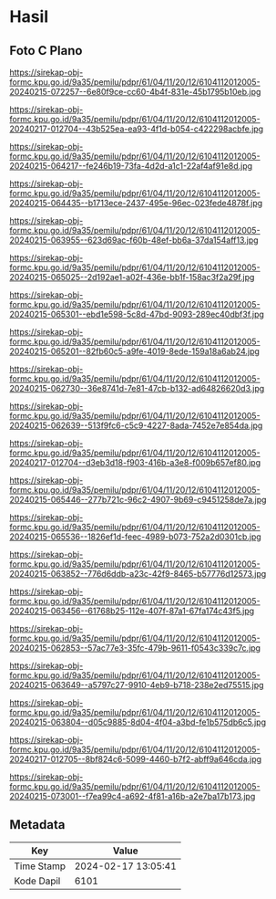# Hasil

## Foto C Plano

https://sirekap-obj-formc.kpu.go.id/9a35/pemilu/pdpr/61/04/11/20/12/6104112012005-20240215-072257--6e80f9ce-cc60-4b4f-831e-45b1795b10eb.jpg

https://sirekap-obj-formc.kpu.go.id/9a35/pemilu/pdpr/61/04/11/20/12/6104112012005-20240217-012704--43b525ea-ea93-4f1d-b054-c422298acbfe.jpg

https://sirekap-obj-formc.kpu.go.id/9a35/pemilu/pdpr/61/04/11/20/12/6104112012005-20240215-064217--fe246b19-73fa-4d2d-a1c1-22af4af91e8d.jpg

https://sirekap-obj-formc.kpu.go.id/9a35/pemilu/pdpr/61/04/11/20/12/6104112012005-20240215-064435--b1713ece-2437-495e-96ec-023fede4878f.jpg

https://sirekap-obj-formc.kpu.go.id/9a35/pemilu/pdpr/61/04/11/20/12/6104112012005-20240215-063955--623d69ac-f60b-48ef-bb6a-37da154aff13.jpg

https://sirekap-obj-formc.kpu.go.id/9a35/pemilu/pdpr/61/04/11/20/12/6104112012005-20240215-065025--2d192ae1-a02f-436e-bb1f-158ac3f2a29f.jpg

https://sirekap-obj-formc.kpu.go.id/9a35/pemilu/pdpr/61/04/11/20/12/6104112012005-20240215-065301--ebd1e598-5c8d-47bd-9093-289ec40dbf3f.jpg

https://sirekap-obj-formc.kpu.go.id/9a35/pemilu/pdpr/61/04/11/20/12/6104112012005-20240215-065201--82fb60c5-a9fe-4019-8ede-159a18a6ab24.jpg

https://sirekap-obj-formc.kpu.go.id/9a35/pemilu/pdpr/61/04/11/20/12/6104112012005-20240215-062730--36e8741d-7e81-47cb-b132-ad64826620d3.jpg

https://sirekap-obj-formc.kpu.go.id/9a35/pemilu/pdpr/61/04/11/20/12/6104112012005-20240215-062639--513f9fc6-c5c9-4227-8ada-7452e7e854da.jpg

https://sirekap-obj-formc.kpu.go.id/9a35/pemilu/pdpr/61/04/11/20/12/6104112012005-20240217-012704--d3eb3d18-f903-416b-a3e8-f009b657ef80.jpg

https://sirekap-obj-formc.kpu.go.id/9a35/pemilu/pdpr/61/04/11/20/12/6104112012005-20240215-065446--277b721c-96c2-4907-9b69-c9451258de7a.jpg

https://sirekap-obj-formc.kpu.go.id/9a35/pemilu/pdpr/61/04/11/20/12/6104112012005-20240215-065536--1826ef1d-feec-4989-b073-752a2d0301cb.jpg

https://sirekap-obj-formc.kpu.go.id/9a35/pemilu/pdpr/61/04/11/20/12/6104112012005-20240215-063852--776d6ddb-a23c-42f9-8465-b57776d12573.jpg

https://sirekap-obj-formc.kpu.go.id/9a35/pemilu/pdpr/61/04/11/20/12/6104112012005-20240215-063456--61768b25-112e-407f-87a1-67fa174c43f5.jpg

https://sirekap-obj-formc.kpu.go.id/9a35/pemilu/pdpr/61/04/11/20/12/6104112012005-20240215-062853--57ac77e3-35fc-479b-9611-f0543c339c7c.jpg

https://sirekap-obj-formc.kpu.go.id/9a35/pemilu/pdpr/61/04/11/20/12/6104112012005-20240215-063649--a5797c27-9910-4eb9-b718-238e2ed75515.jpg

https://sirekap-obj-formc.kpu.go.id/9a35/pemilu/pdpr/61/04/11/20/12/6104112012005-20240215-063804--d05c9885-8d04-4f04-a3bd-fe1b575db6c5.jpg

https://sirekap-obj-formc.kpu.go.id/9a35/pemilu/pdpr/61/04/11/20/12/6104112012005-20240217-012705--8bf824c6-5099-4460-b7f2-abff9a646cda.jpg

https://sirekap-obj-formc.kpu.go.id/9a35/pemilu/pdpr/61/04/11/20/12/6104112012005-20240215-073001--f7ea99c4-a692-4f81-a16b-a2e7ba17b173.jpg


## Metadata

| Key        | Value               |
| ---------- | ------------------- |
| Time Stamp | 2024-02-17 13:05:41 |
| Kode Dapil | 6101                |



